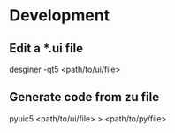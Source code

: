 # Development

## Edit a *.ui file
desginer -qt5 <path/to/ui/file>

## Generate code from zu file
pyuic5 <path/to/ui/file> > <path/to/py/file>
